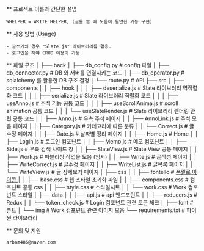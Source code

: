 ** 프로젝트 이름과 간단한 설명

    WHELPER = WRITE HELPER, (글을 쓸 때 도움이 될만한 기능 구현)


** 사용 방법 (Usage)
    
    - 글쓰기의 경우 "Slate.js" 라이브러리를 활용.
    - 로그인을 해야 CRUD 이용이 가능.


** 파일 구조
    │
    ├── back
    │   ├── db_config.py                # config 파일
    │   ├── db_connector.py             # DB 와 서버를 연결시키는 코드
    │   ├── db_operator.py              # sqlalchemy 를 활용한 DB 구조 결정
    │   └── route.py                    # API
    ├── src
    │   ├── components
    │   │   ├── hook
    │   │   │   ├── deserialize.js      # Slate 라이브러리 역직렬화 코드
    │   │   │   ├── serialize.js        # Slate 라이브러리 직렬화 코드
    │   │   │   ├── useAnno.js          # 주석 기능 공통 코드
    │   │   │   ├── useScrollAnima.js   # scroll animation 공통 코드
    │   │   │   └── useSlateRender.js   # Slate 라이브러리 렌더링 관련 공통 코드
    │   │   ├── Anno.js                 # 우측 주석 페이지
    │   │   ├── AnnoLink.js             # 주석 모음 페이지
    │   │   ├── Category.js             # 카테고리에 따른 분류
    │   │   ├── Correct.js              # 글 수정 페이지
    │   │   ├── Date.js                 # 날짜별 정리 페이지
    │   │   ├── Home.js                 # Home
    │   │   ├── Login.js                # 로그인 컴포넌트
    │   │   ├── Memo.js                 # 메모 컴포넌트
    │   │   ├── Side.js                 # 우측 검색 사이드 창
    │   │   ├── SlateView.js            # Slate View 공통 페이지
    │   │   ├── Work.js                 # 퍼블리싱 작업물 모음 (임시)
    │   │   ├── Write.js                # 글작성 페이지
    │   │   ├── WriteCorrect.js         # 글수정 페이지
    │   │   ├── WriteList.js            # 글목록 페이지
    │   │   └── WriteView.js            # 글 상세보기 페이지
    │   ├── css
    │   │   ├── fontello                # [폰텔로 아이콘 ](https://fontello.com/)
    │   │   ├── base.css                # 웹 스타일 초기화 파일
    │   │   ├── components.css          # 컴포넌트 공통 css
    │   │   ├── style.css               # 스타일시트
    │   │   └── work.css                # Work 컴포넌트 스타일
    │   ├── data
    │   │   ├── api.js                  # api 엔드포인트
    │   │   ├── reducers.js             # Redux
    │   │   └── token_check.js          # Login 컴포넌트 관련 토큰 체크
    │   ├── font                        # 폰트
    │   └── img                         # Work 컴포넌트 관련 이미지 모음 
    └── requirements.txt                # 파이썬 라이브러리


** 문의 및 지원

    arbam486@naver.com